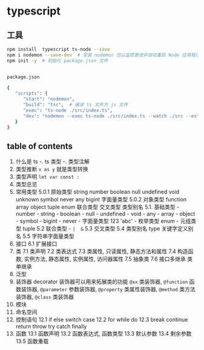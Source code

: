 # typescript

## 工具

```sh
npm install  typescript ts-node --save
npm i nodemon --save-dev  # 安装 nodemon 包以监控更改并自动重启 Node 应用程序
npm init -y  # 初始化 package.json 文件


package.json

{
   "scripts": {
      "start": "nodemon",
      "build": "tsc",  # 编译 ts 文件为 js 文件
      "exec": "ts-node ./src/index.ts",
      "dev": "nodemon --exec ts-node ./src/index.ts --watch ./src --ext .ts,.js --ignore dist,node_modules",  # 监视更改并自动重启应用程序
   }
}
```

## table of contents

1. 什么是 ts
   -. ts 类型
   -. 类型注解
2. 类型推断 `x as y` 就是类型转换
3. 类型声明 `let var const :`
4. 类型总览
5. 常用类型
   5.0.1 原始类型 string number boolean null undefined void unknown symbol never any bigint 字面量类型
   5.0.2 对象类型 function array object tuple enum 联合类型 交叉类型 类型别名
   5.1. 基础类型 - number - string - boolean - null - undefined - void - any - array - object - symbol - bigint - never - 字面量类型 123 'abc' - 枚举类型 enum - 元组类型 tuple
   5.2 联合类型 - `|  &`
   5.3 交叉类型
   5.4 类型别名 type 关键字定义别名
   5.5 字符串字面量类型
6. 接口
   6.1 扩展接口
7. 类
   7.1 类声明
   7.2 类表达式
   7.3 类属性, 只读属性, 静态方法和属性
   7.4 构造函数, 实例方法, 静态属性, 实例属性, 访问器属性
   7.5 抽象类
   7.6 接口多继承 类单继承
8. 泛型
9. 装饰器 decorator 装饰器可以用来拓展类的功能 `@xx` 类装饰器, `@function` 函数装饰器, `@parameter` 参数装饰器, `@property` 类属性装饰器, `@method` 类方法装饰器, `@class` 类装饰器
10. 模块
11. 命名空间
12. 控制语句
    12.1 if else switch case
    12.2 for while do
    12.3 break continue return throw try catch finally
13. 函数
    13.1 函数声明
    13.2 函数表达式, 函数类型
    13.3 默认参数
    13.4 剩余参数
    13.5 函数重载
